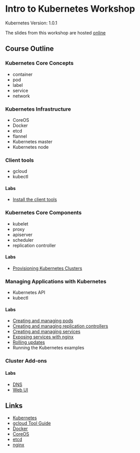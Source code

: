 # Intro to Kubernetes Workshop

Kubernetes Version: 1.0.1

The slides from this workshop are hosted [online](http://go-talks.appspot.com/github.com/kelseyhightower/intro-to-kubernetes-workshop/slides/talk.slide#1)

## Course Outline

### Kubernetes Core Concepts

  * container
  * pod
  * label
  * service
  * network

### Kubernetes Infrastructure

  * CoreOS
  * Docker
  * etcd
  * flannel
  * Kubernetes master
  * Kubernetes node

### Client tools

  * gcloud
  * kubectl

#### Labs

  * [Install the client tools](labs/install-the-client-tools.md)

### Kubernetes Core Components

  * kubelet
  * proxy
  * apiserver
  * scheduler
  * replication controller

#### Labs

  * [Provisioning Kubernetes Clusters](labs/provisioning-kubernetes-clusters.md)

### Managing Applications with Kubernetes

  * Kubernetes API
  * kubectl

#### Labs

  * [Creating and managing pods](labs/pods.md)
  * [Creating and managing replication controllers](labs/replication-controllers.md)
  * [Creating and managing services](labs/services.md)
  * [Exposing services with nginx](labs/exposing-services-with-nginx.md)
  * [Rolling updates](labs/rolling-updates.md)
  * Running the Kubernetes examples

### Cluster Add-ons

#### Labs

  * [DNS](labs/cluster-add-on-dns.md)
  * [Web UI](labs/cluster-add-on-ui.md)

## Links

  * [Kubernetes](http://googlecloudplatform.github.io/kubernetes)
  * [gcloud Tool Guide](https://cloud.google.com/sdk/gcloud)
  * [Docker](https://docs.docker.com)
  * [CoreOS](https://coreos.com)
  * [etcd](https://coreos.com/docs/distributed-configuration/getting-started-with-etcd)
  * [nginx](http://nginx.org)
